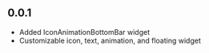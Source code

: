 ## 0.0.1

- Added IconAnimationBottomBar widget
- Customizable icon, text, animation, and floating widget